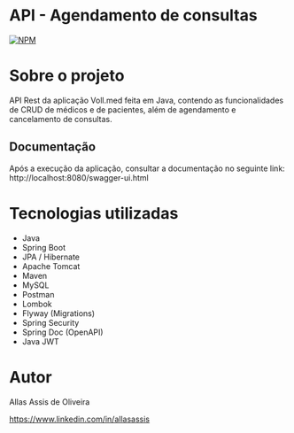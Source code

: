 # API - Agendamento de consultas
[![NPM](https://img.shields.io/npm/l/react)](https://github.com/devsuperior/sds1-wmazoni/blob/master/LICENSE) 

# Sobre o projeto

API Rest da aplicação Voll.med feita em Java, contendo as funcionalidades de CRUD de médicos e de pacientes, além de agendamento e cancelamento de consultas.

## Documentação
Após a execução da aplicação, consultar a documentação no seguinte link:<br>
http://localhost:8080/swagger-ui.html

# Tecnologias utilizadas
- Java
- Spring Boot
- JPA / Hibernate
- Apache Tomcat
- Maven
- MySQL
- Postman
- Lombok
- Flyway (Migrations)
- Spring Security
- Spring Doc (OpenAPI)
- Java JWT

# Autor

Allas Assis de Oliveira

https://www.linkedin.com/in/allasassis
